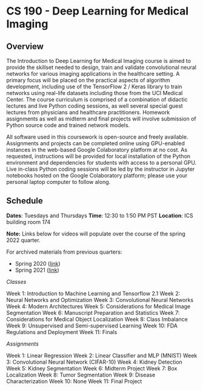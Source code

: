 # CS 190 - Deep Learning for Medical Imaging

## Overview

The Introduction to Deep Learning for Medical Imaging course is aimed to provide the skillset needed to design, train and validate convolutional neural networks for various imaging applications in the healthcare setting. A primary focus will be placed on the practical aspects of algorithm development, including use of the TensorFlow 2 / Keras library to train networks using real-life datasets including those from the UCI Medical Center. The course curriculum is comprised of a combination of didactic lectures and live Python coding sessions, as well several special guest lectures from physicians and healthcare practitioners. Homework assignments as well as midterm and final projects will involve submission of Python source code and trained network models.

All software used in this coursework is open-source and freely available. Assignments and projects can be completed online using GPU-enabled instances in the web-based Google Colaboratory platform at no cost. As requested, instructions will be provided for local installation of the Python environment and dependencies for students with access to a personal GPU. Live in-class Python coding sessions will be led by the instructor in Jupyter notebooks hosted on the Google Colaboratory platform; please use your personal laptop computer to follow along. 

## Schedule

**Dates**: Tuesdays and Thursdays 
**Time**: 12:30 to 1:50 PM PST 
**Location**: ICS building room 174

**Note:** Links below for videos will populate over the course of the spring 2022 quarter. 

For archived materials from previous quarters:

* Spring 2020 ([link](./spring_2020))
* Spring 2021 ([link](./spring_2021))

*Classes*

Week 1: Introduction to Machine Learning and Tensorflow 2.1 
Week 2: Neural Networks and Optimization 
Week 3: Convolutional Neural Networks
Week 4: Modern Architectures
Week 5: Considerations for Medical Image Segmentation
Week 6: Manuscript Preparation and Statistics
Week 7: Considerations for Medical Object Localization
Week 8: Class Imbalance 
Week 9: Unsupervised and Semi-supervised Learning
Week 10: FDA Regulations and Deployment
Week 11: Finals

*Assignments*

Week 1: Linear Regression 
Week 2: Linear Classifier and MLP (MNIST)
Week 3: Convolutional Neural Network (CIFAR-10)
Week 4: Kidney Detection
Week 5: Kidney Segmentation
Week 6: Midterm Project
Week 7: Box Localization
Week 8: Tumor Segmentation 
Week 9: Disease Characterization 
Week 10: None
Week 11: Final Project
